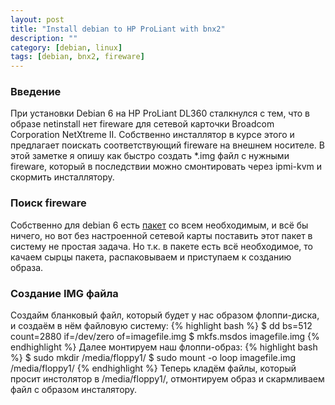 ```yaml
---
layout: post
title: "Install debian to HP ProLiant with bnx2"
description: ""
category: [debian, linux]
tags: [debian, bnx2, fireware]
---
```

### Введение ###
При установки Debian 6 на HP ProLiant DL360 сталкнулся с тем, что в образе netinstall нет fireware для сетевой карточки Broadcom Corporation NetXtreme II. Собственно инсталлятор в курсе этого и предлагает поискать соответствующий fireware на внешнем носителе. В этой заметке я опишу как быстро создать *.img файл с нужными fireware, который в последствии можно смонтировать через ipmi-kvm и скормить инсталлятору.

### Поиск fireware ###
Собственно для debian 6 есть [пакет][1] со всем необходимым, и всё бы ничего, но вот без настроенной сетевой карты поставить этот пакет в систему не простая задача. Но т.к. в пакете есть всё необходимое, то качаем сырцы пакета, распаковываем и приступаем к созданию образа.

### Создание IMG файла ###
Создайм бланковый файл, который будет у нас образом флоппи-диска, и создаём в нём файловую систему:
{% highlight bash %}
$ dd bs=512 count=2880 if=/dev/zero of=imagefile.img
$ mkfs.msdos imagefile.img
{% endhighlight %}
Далее монтируем наш флоппи-образ:
{% highlight bash %}
$ sudo mkdir /media/floppy1/
$ sudo mount -o loop imagefile.img /media/floppy1/
{% endhighlight %}
Теперь кладём файлы, который просит инстолятор в /media/floppy1/, отмонтируем образ и скармливаем файл с образом инсталятору.

[1]:http://packages.debian.org/squeeze/firmware-bnx2